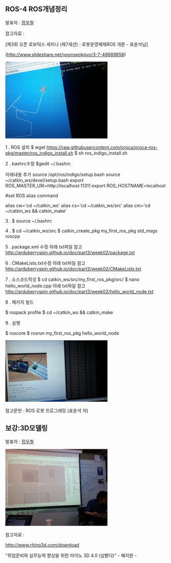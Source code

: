 ## ROS-4 ROS개념정리
발표자 : [정우철](https://www.facebook.com/juczest)  

참고자료 : 

[제3회 오픈 로보틱스 세미나 (제7세션) : 로봇운영체제ROS 개론 - 표윤석님]  

(http://www.slideshare.net/yoonseokpyo/3-7-48689858)  

![3dmodeling](./week02/img/turtle.jpg)  

1 . ROS 설치
$ wget https://raw.githubusercontent.com/oroca/oroca-ros-pkg/master/ros_indigo_install.sh
$ sh ros_indigo_install.sh  

2 . bashrc수정
$gedit ~/.bashrc  

아래내용 추가
source /opt/ros/indigo/setup.bash
source ~/catkin_ws/devel/setup.bash
export ROS_MASTER_URI=http://localhost:11311
export ROS_HOSTNAME=localhost

\#set ROS alias command

alias cw='cd ~/catkin_ws'
alias cs='cd ~/catkin_ws/src'
alias cm='cd ~/catkin_ws && catkin_make'

3 . 
$ source ~/.bashrc 

4 .
$ cd ~/catkin_ws/src
$ catkin_create_pkg my_first_ros_pkg std_msgs roscpp

5 . 
package.xml 수정
아래 txt파일 참고
http://arduberryspin.github.io/doc/part3/week02/package.txt

6 .
CMakeLists.txt수정
아래 txt파일 참고
http://arduberryspin.github.io/doc/part3/week02/CMakeLists.txt

7 .
소스코드작성
$ cd catkin_ws/src/my_first_ros_pkg/src/
$ nano hello_world_node.cpp
아래 txt파일 참고
http://arduberryspin.github.io/doc/part3/week02/hello_world_node.txt

8 .
패키지 빌드

$ rospack profile
$ cd ~/catkin_ws && catkin_make

9 . 실행

$ roscore
$ rosrun my_first_ros_pkg hello_world_node
  
![ros_pkg_helloworld](./week02/img/ros_hello.jpg)  
  
참고문헌 : ROS 로봇 프로그래밍 (표윤석 저)  

## 보강:3D모델링

발표자 : [정우철](https://www.facebook.com/juczest)  

![3dmodeling](./week02/img/3d.jpg)  

참고자료 : 

http://www.rhino3d.com/download  

"취업준비와 실무능력 향상을 위한 라이노 3D 4.0 (심봤다)" - 혜지원 -  